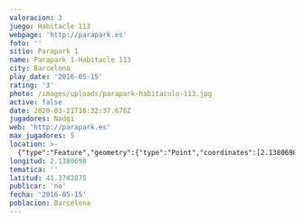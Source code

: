 ```yaml
---
valoracion: 3
juego: Habitacle 113
webpage: 'http://parapark.es'
foto: ''
sitio: Parapark 1
name: Parapark 1-Habitacle 113
city: Barcelona
play_date: '2016-05-15'
rating: '3'
photo: /images/uploads/parapark-habitaculo-113.jpg
active: false
date: 2020-03-21T16:32:37.678Z
jugadores: Nadgi
web: 'http://parapark.es'
max_jugadores: 5
location: >-
  {"type":"Feature","geometry":{"type":"Point","coordinates":[2.1380698,41.3742875]}}
longitud: 2.1380698
tematica: ''
latitud: 41.3742875
publicar: 'no'
fecha: '2016-05-15'
poblacion: Barcelona
---
```

